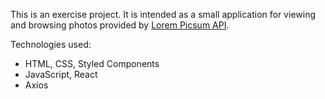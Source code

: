 This is an exercise project.
It is intended as a small application for viewing and browsing photos provided by [Lorem Picsum API](https://picsum.photos/).

Technologies used:
- HTML, CSS, Styled Components
- JavaScript, React
- Axios
